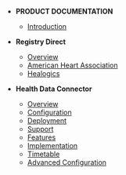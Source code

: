 - **PRODUCT DOCUMENTATION**
  - [Introduction](introduction.md)

- **Registry Direct**
  - [Overview](rd-overview.md)
  - [American Heart Association](rd-american-heart-assoc.md)
  - [Healogics](rd-healogics.md)

- **Health Data Connector**
  - [Overview](hdc-overview.md)
  - [Configuration](hdc-configuration.md)
  - [Deployment](hdc-deployment.md)
  - [Support](hdc-support.md)
  - [Features](hdc-features.md)
  - [Implementation](hdc-implementation.md)
  - [Timetable](hdc-timetable.md)
  - [Advanced Configuration](hdc-advanced-config.md)